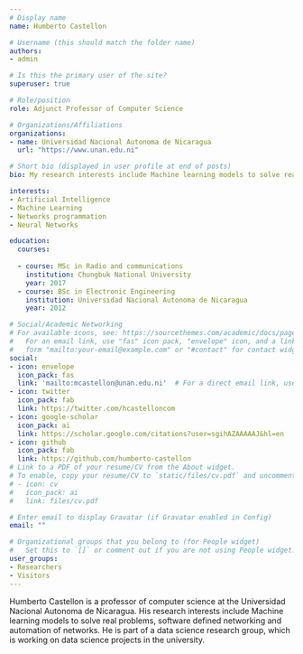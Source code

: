 ```yaml
---
# Display name
name: Humberto Castellon

# Username (this should match the folder name)
authors:
- admin

# Is this the primary user of the site?
superuser: true

# Role/position
role: Adjunct Professor of Computer Science

# Organizations/Affiliations
organizations:
- name: Universidad Nacional Autonoma de Nicaragua
  url: "https://www.unan.edu.ni"

# Short bio (displayed in user profile at end of posts)
bio: My research interests include Machine learning models to solve real problems, software defined networking and automation of networks.

interests:
- Artificial Intelligence
- Machine Learning
- Networks programmation
- Neural Networks

education:
  courses:
  
  - course: MSc in Radio and communications
    institution: Chungbuk National University
    year: 2017
  - course: BSc in Electronic Engineering
    institution: Universidad Nacional Autonoma de Nicaragua
    year: 2012

# Social/Academic Networking
# For available icons, see: https://sourcethemes.com/academic/docs/page-builder/#icons
#   For an email link, use "fas" icon pack, "envelope" icon, and a link in the
#   form "mailto:your-email@example.com" or "#contact" for contact widget.
social:
- icon: envelope
  icon_pack: fas
  link: 'mailto:mcastellon@unan.edu.ni'  # For a direct email link, use "mailto:test@example.org".
- icon: twitter
  icon_pack: fab
  link: https://twitter.com/hcastelloncom
- icon: google-scholar
  icon_pack: ai
  link: https://scholar.google.com/citations?user=sgihAZAAAAAJ&hl=en
- icon: github
  icon_pack: fab
  link: https://github.com/humberto-castellon
# Link to a PDF of your resume/CV from the About widget.
# To enable, copy your resume/CV to `static/files/cv.pdf` and uncomment the lines below.
# - icon: cv
#   icon_pack: ai
#   link: files/cv.pdf

# Enter email to display Gravatar (if Gravatar enabled in Config)
email: ""

# Organizational groups that you belong to (for People widget)
#   Set this to `[]` or comment out if you are not using People widget.
user_groups:
- Researchers
- Visitors
---
```


Humberto Castellon is a professor of computer science at the Universidad Nacional Autonoma de Nicaragua. His research interests include Machine learning models to solve real problems, software defined networking and automation of networks. He is part of a data science research group, which is working on data science projects in the university.

